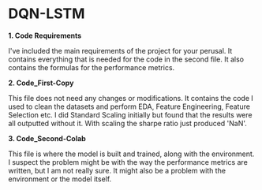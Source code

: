 # DQN-LSTM

**1. Code Requirements**

I've included the main requirements of the project for your perusal. It contains everything that is needed for the code in the second file. It also contains the formulas for the performance metrics. 

**2. Code_First-Copy**

This file does not need any changes or modifications. It contains the code I used to clean the datasets and perform EDA, Feature Engineering, Feature Selection etc. I did Standard Scaling initially but found that the results were all outputted without it. With scaling the sharpe ratio just produced 'NaN'.

**3. Code_Second-Colab**

This file is where the model is built and trained, along with the environment. I suspect the problem might be with the way the performance metrics are written, but I am not really sure. It might also be a problem with the environment or the model itself.


